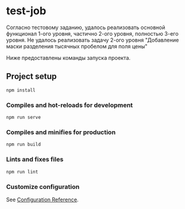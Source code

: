 # test-job
Согласно тестовому заданию, удалось реализовать основной функционал 1-ого уровня, частично 2-ого уровня, полностью 3-его уровня.
Не удалось реализовать задачу 2-ого уровня "Добавление маски разделения тысячных пробелом для поля цены"

Ниже предоставлены команды запуска проекта.

## Project setup
```
npm install
```

### Compiles and hot-reloads for development
```
npm run serve
```

### Compiles and minifies for production
```
npm run build
```

### Lints and fixes files
```
npm run lint
```

### Customize configuration
See [Configuration Reference](https://cli.vuejs.org/config/).
